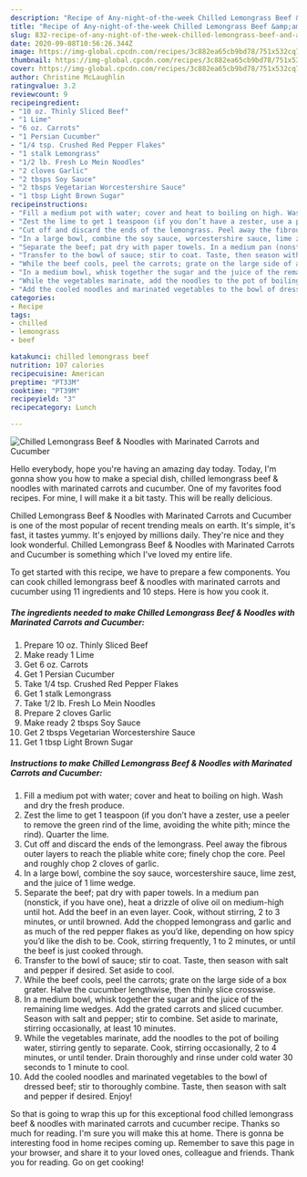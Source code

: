 ```yaml
---
description: "Recipe of Any-night-of-the-week Chilled Lemongrass Beef &amp;amp; Noodles with Marinated Carrots and Cucumber"
title: "Recipe of Any-night-of-the-week Chilled Lemongrass Beef &amp;amp; Noodles with Marinated Carrots and Cucumber"
slug: 832-recipe-of-any-night-of-the-week-chilled-lemongrass-beef-and-amp-noodles-with-marinated-carrots-and-cucumber
date: 2020-09-08T10:56:26.344Z
image: https://img-global.cpcdn.com/recipes/3c882ea65cb9bd78/751x532cq70/chilled-lemongrass-beef-noodles-with-marinated-carrots-and-cucumber-recipe-main-photo.jpg
thumbnail: https://img-global.cpcdn.com/recipes/3c882ea65cb9bd78/751x532cq70/chilled-lemongrass-beef-noodles-with-marinated-carrots-and-cucumber-recipe-main-photo.jpg
cover: https://img-global.cpcdn.com/recipes/3c882ea65cb9bd78/751x532cq70/chilled-lemongrass-beef-noodles-with-marinated-carrots-and-cucumber-recipe-main-photo.jpg
author: Christine McLaughlin
ratingvalue: 3.2
reviewcount: 9
recipeingredient:
- "10 oz. Thinly Sliced Beef"
- "1 Lime"
- "6 oz. Carrots"
- "1 Persian Cucumber"
- "1/4 tsp. Crushed Red Pepper Flakes"
- "1 stalk Lemongrass"
- "1/2 lb. Fresh Lo Mein Noodles"
- "2 cloves Garlic"
- "2 tbsps Soy Sauce"
- "2 tbsps Vegetarian Worcestershire Sauce"
- "1 tbsp Light Brown Sugar"
recipeinstructions:
- "Fill a medium pot with water; cover and heat to boiling on high. Wash and dry the fresh produce."
- "Zest the lime to get 1 teaspoon (if you don’t have a zester, use a peeler to remove the green rind of the lime, avoiding the white pith; mince the rind). Quarter the lime."
- "Cut off and discard the ends of the lemongrass. Peel away the fibrous outer layers to reach the pliable white core; finely chop the core. Peel and roughly chop 2 cloves of garlic."
- "In a large bowl, combine the soy sauce, worcestershire sauce, lime zest, and the juice of 1 lime wedge."
- "Separate the beef; pat dry with paper towels. In a medium pan (nonstick, if you have one), heat a drizzle of olive oil on medium-high until hot. Add the beef in an even layer. Cook, without stirring, 2 to 3 minutes, or until browned. Add the chopped lemongrass and garlic and as much of the red pepper flakes as you’d like, depending on how spicy you’d like the dish to be. Cook, stirring frequently, 1 to 2 minutes, or until the beef is just cooked through."
- "Transfer to the bowl of sauce; stir to coat. Taste, then season with salt and pepper if desired. Set aside to cool."
- "While the beef cools, peel the carrots; grate on the large side of a box grater. Halve the cucumber lengthwise, then thinly slice crosswise."
- "In a medium bowl, whisk together the sugar and the juice of the remaining lime wedges. Add the grated carrots and sliced cucumber. Season with salt and pepper; stir to combine. Set aside to marinate, stirring occasionally, at least 10 minutes."
- "While the vegetables marinate, add the noodles to the pot of boiling water, stirring gently to separate. Cook, stirring occasionally, 2 to 4 minutes, or until tender. Drain thoroughly and rinse under cold water 30 seconds to 1 minute to cool."
- "Add the cooled noodles and marinated vegetables to the bowl of dressed beef; stir to thoroughly combine. Taste, then season with salt and pepper if desired. Enjoy!"
categories:
- Recipe
tags:
- chilled
- lemongrass
- beef

katakunci: chilled lemongrass beef 
nutrition: 107 calories
recipecuisine: American
preptime: "PT33M"
cooktime: "PT39M"
recipeyield: "3"
recipecategory: Lunch

---
```



![Chilled Lemongrass Beef &amp; Noodles with Marinated Carrots and Cucumber](https://img-global.cpcdn.com/recipes/3c882ea65cb9bd78/751x532cq70/chilled-lemongrass-beef-noodles-with-marinated-carrots-and-cucumber-recipe-main-photo.jpg)

Hello everybody, hope you're having an amazing day today. Today, I'm gonna show you how to make a special dish, chilled lemongrass beef &amp; noodles with marinated carrots and cucumber. One of my favorites food recipes. For mine, I will make it a bit tasty. This will be really delicious.



Chilled Lemongrass Beef &amp; Noodles with Marinated Carrots and Cucumber is one of the most popular of recent trending meals on earth. It's simple, it's fast, it tastes yummy. It's enjoyed by millions daily. They're nice and they look wonderful. Chilled Lemongrass Beef &amp; Noodles with Marinated Carrots and Cucumber is something which I've loved my entire life.


To get started with this recipe, we have to prepare a few components. You can cook chilled lemongrass beef &amp; noodles with marinated carrots and cucumber using 11 ingredients and 10 steps. Here is how you cook it.

<!--inarticleads1-->

##### The ingredients needed to make Chilled Lemongrass Beef &amp; Noodles with Marinated Carrots and Cucumber:

1. Prepare 10 oz. Thinly Sliced Beef
1. Make ready 1 Lime
1. Get 6 oz. Carrots
1. Get 1 Persian Cucumber
1. Take 1/4 tsp. Crushed Red Pepper Flakes
1. Get 1 stalk Lemongrass
1. Take 1/2 lb. Fresh Lo Mein Noodles
1. Prepare 2 cloves Garlic
1. Make ready 2 tbsps Soy Sauce
1. Get 2 tbsps Vegetarian Worcestershire Sauce
1. Get 1 tbsp Light Brown Sugar




<!--inarticleads2-->

##### Instructions to make Chilled Lemongrass Beef &amp; Noodles with Marinated Carrots and Cucumber:

1. Fill a medium pot with water; cover and heat to boiling on high. Wash and dry the fresh produce.
1. Zest the lime to get 1 teaspoon (if you don’t have a zester, use a peeler to remove the green rind of the lime, avoiding the white pith; mince the rind). Quarter the lime.
1. Cut off and discard the ends of the lemongrass. Peel away the fibrous outer layers to reach the pliable white core; finely chop the core. Peel and roughly chop 2 cloves of garlic.
1. In a large bowl, combine the soy sauce, worcestershire sauce, lime zest, and the juice of 1 lime wedge.
1. Separate the beef; pat dry with paper towels. In a medium pan (nonstick, if you have one), heat a drizzle of olive oil on medium-high until hot. Add the beef in an even layer. Cook, without stirring, 2 to 3 minutes, or until browned. Add the chopped lemongrass and garlic and as much of the red pepper flakes as you’d like, depending on how spicy you’d like the dish to be. Cook, stirring frequently, 1 to 2 minutes, or until the beef is just cooked through.
1. Transfer to the bowl of sauce; stir to coat. Taste, then season with salt and pepper if desired. Set aside to cool.
1. While the beef cools, peel the carrots; grate on the large side of a box grater. Halve the cucumber lengthwise, then thinly slice crosswise.
1. In a medium bowl, whisk together the sugar and the juice of the remaining lime wedges. Add the grated carrots and sliced cucumber. Season with salt and pepper; stir to combine. Set aside to marinate, stirring occasionally, at least 10 minutes.
1. While the vegetables marinate, add the noodles to the pot of boiling water, stirring gently to separate. Cook, stirring occasionally, 2 to 4 minutes, or until tender. Drain thoroughly and rinse under cold water 30 seconds to 1 minute to cool.
1. Add the cooled noodles and marinated vegetables to the bowl of dressed beef; stir to thoroughly combine. Taste, then season with salt and pepper if desired. Enjoy!




So that is going to wrap this up for this exceptional food chilled lemongrass beef &amp; noodles with marinated carrots and cucumber recipe. Thanks so much for reading. I'm sure you will make this at home. There is gonna be interesting food in home recipes coming up. Remember to save this page in your browser, and share it to your loved ones, colleague and friends. Thank you for reading. Go on get cooking!
